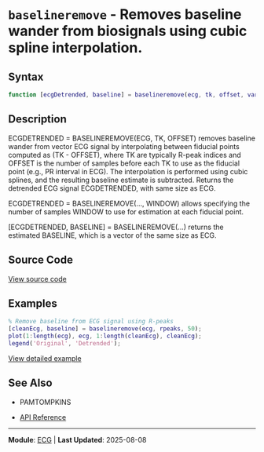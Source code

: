 # `baselineremove` - Removes baseline wander from biosignals using cubic spline interpolation.

## Syntax

```matlab
function [ecgDetrended, baseline] = baselineremove(ecg, tk, offset, varargin)
```

## Description

ECGDETRENDED = BASELINEREMOVE(ECG, TK, OFFSET) removes baseline wander from vector ECG signal by interpolating between fiducial points computed as (TK - OFFSET), where TK are typically R-peak indices and OFFSET is the number of samples before each TK to use as the fiducial point (e.g., PR interval in ECG). The interpolation is performed using cubic splines, and the resulting baseline estimate is subtracted. Returns the detrended ECG signal ECGDETRENDED, with same size as ECG.

ECGDETRENDED = BASELINEREMOVE(..., WINDOW) allows specifying the number of samples WINDOW to use for estimation at each fiducial point.

[ECGDETRENDED, BASELINE] = BASELINEREMOVE(...) returns the estimated BASELINE, which is a vector of the same size as ECG.

## Source Code

[View source code](../../../src/ecg/baselineremove.m)

## Examples

```matlab
% Remove baseline from ECG signal using R-peaks
[cleanEcg, baseline] = baselineremove(ecg, rpeaks, 50);
plot(1:length(ecg), ecg, 1:length(cleanEcg), cleanEcg);
legend('Original', 'Detrended');
```

[View detailed example](../../../examples/ecg/baselineremoveExample.m)

## See Also

- PAMTOMPKINS

- [API Reference](../README.md)

---

**Module**: [ECG](README.md) | **Last Updated**: 2025-08-08
